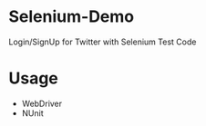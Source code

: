 # Selenium-Demo
Login/SignUp for Twitter with Selenium Test Code


 # Usage
 + WebDriver 
 + NUnit
 
